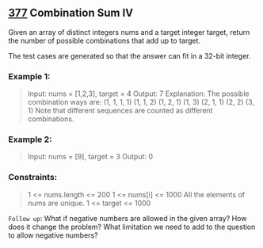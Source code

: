 ## [377](https://leetcode.com/problems/combination-sum-iv/description/) Combination Sum IV

Given an array of distinct integers nums and a target integer target, return the number of possible combinations that add up to target.

The test cases are generated so that the answer can fit in a 32-bit integer.

 

### Example 1:

> Input: nums = [1,2,3], target = 4
> Output: 7
> Explanation:
> The possible combination ways are:
> (1, 1, 1, 1)
> (1, 1, 2)
> (1, 2, 1)
> (1, 3)
> (2, 1, 1)
> (2, 2)
> (3, 1)
> Note that different sequences are counted as different combinations.

### Example 2:
>
> Input: nums = [9], target = 3
> Output: 0
 

### Constraints:

> 1 <= nums.length <= 200
> 1 <= nums[i] <= 1000
> All the elements of nums are unique.
> 1 <= target <= 1000
 

`Follow up`: What if negative numbers are allowed in the given array? How does it change the problem? What limitation we need to add to the question to allow negative numbers?


